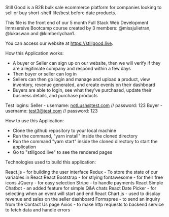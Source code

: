 
Still Good is a B2B bulk sale ecommerce platform for companies looking to sell or buy short-shelf life/best before date products.

This file is the front end of our 5 month Full Stack Web Development Immsersive Bootcamp course created by 3 members: @missjulietran, @lukaswan and @kimberlychan1.

You can access our website at https://stillgood.live.


How this Application works:
- A buyer or Seller can sign up on our website, then we will verify if they are a legitimate company and respond within a few days
- Then buyer or seller can log in
- Sellers can then go login and manage and upload a product, view inventory, revenue generated, and create events on their dashboard
- Buyers are able to login, see what they’ve purchased, update their business details, and purchase products

Test logins:
Seller - username: notLush@test.com // password: 123
Buyer - username: test3@test.com // password: 123

How to use this Application:

- Clone the github repository to your local machine
- Run the command, "yarn install" inside the cloned directory
- Run the command "yarn start" inside the cloned directory to start the application
- Go to "stillgood.live" to see the rendered pages


Technologies used to build this application:

React.js - for building the user interface
Redux - To store the state of our variables in React
React Bootstrap - for stlying
fontawesome - for their free icons
JQuery - for easy selection
Stripe - to handle payments
React Simple Chatbot - an added feature for simple Q&A chats
React Date Picker - for selecting when an event will start and end 
React Chart.js - used to display revenue and sales on the seller dashboard
Formspree - to send an inquiry from the Contact Us page
Axios - to make http requests to backend service to fetch data and handle errors


